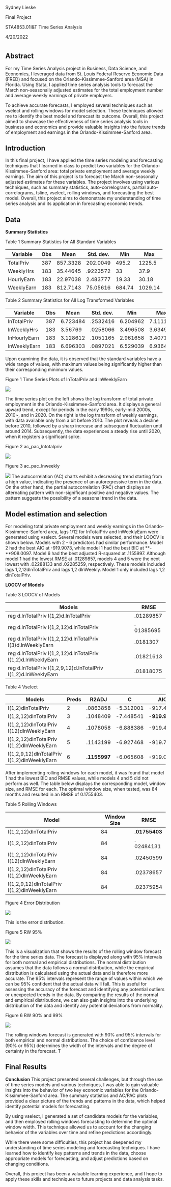 Sydney Lieske

Final Project

STA4853.01I&T Time Series Analysis

4/20/2022

# 



## Abstract

For my Time Series Analysis project in Business, Data Science, and Economics, I leveraged data from St. Louis Federal Reserve Economic Data (FRED) and focused on the Orlando-Kissimmee-Sanford area (MSA) in Florida. Using Stata, I applied time series analysis tools to forecast the March non-seasonally adjusted estimates for the total employment number and average weekly earnings of private employers.

To achieve accurate forecasts, I employed several techniques such as vselect and rolling windows for model selection. These techniques allowed me to identify the best model and forecast its outcome. Overall, this project aimed to showcase the effectiveness of time series analysis tools in business and economics and provide valuable insights into the future trends of employment and earnings in the Orlando-Kissimmee-Sanford area.


## Introduction

In this final project, I have applied the time series modeling and forecasting techniques that I learned in class to predict two variables for the Orlando-Kissimmee-Sanford area: total private employment and average weekly earnings. The aim of this project is to forecast the March non-seasonally adjusted estimates for these variables. The project involves using various techniques, such as summary statistics, auto-correlograms, partial auto-correlograms, tsline, vselect, rolling windows, and forecasting the best model. Overall, this project aims to demonstrate my understanding of time series analysis and its application in forecasting economic trends.

## Data

**Summary Statistics**

Table 1 Summary Statistics for All Standard Variables

| **Variable** | **Obs** | **Mean** | **Std. dev.** | **Min** | **Max** |
|--------------|---------|----------|---------------|---------|---------|
| TotalPriv    | 387     | 857.3328 | 202.0049      | 495.2   | 1225.5  |
| WeeklyHrs    | 183     | 35.44645 | .9223572      | 33      | 37.9    |
| HourlyEarn   | 183     | 22.97038 | 2.483777      | 19.33   | 30.18   |
| WeeklyEarn   | 183     | 812.7143 | 75.05616      | 684.74  | 1029.14 |

Table 2 Summary Statistics for All Log Transformed Variables

| **Variable** | **Obs** | **Mean** | **Std. dev.** | **Min**  | **Max**  |
|--------------|---------|----------|---------------|----------|----------|
| lnTotalPriv  | 387     | 6.723484 | .2532416      | 6.204962 | 7.111104 |
| lnWeeklyHrs  | 183     | 3.56769  | .0258066      | 3.496508 | 3.634951 |
| lnHourlyEarn | 183     | 3.128612 | .1051165      | 2.961658 | 3.407179 |
| lnWeeklyEarn | 183     | 6.696303 | .0897021      | 6.529039 | 6.936479 |

Upon examining the data, it is observed that the standard variables have a wide range of values, with maximum values being significantly higher than their corresponding minimum values.

Figure 1 Time Series Plots of lnTotalPriv and lnWeeklyEarn

<img src = Images/lntsline.png>

The time series plot on the left shows the log transform of total private employment in the Orlando-Kissimmee-Sanford area. It displays a general upward trend, except for periods in the early 1990s, early-mid 2000s, 2010~, and in 2020. On the right is the log transform of weekly earnings, with data available only from a bit before 2010. The plot reveals a decline before 2010, followed by a sharp increase and subsequent fluctuation until around 2014. Subsequently, the data experiences a steady rise until 2020, when it registers a significant spike.

Figure 2 ac_pac_lntotalpriv

<img src = Images/ac_pac_total.png>

Figure 3 ac_pac_lnweekly

<img src = Images/ac_pac_weekly.png>
The autocorrelation (AC) charts exhibit a decreasing trend starting from a high value, indicating the presence of an autoregressive term in the data. On the other hand, the partial autocorrelation (PAC) chart displays an alternating pattern with non-significant positive and negative values. The pattern suggests the possibility of a seasonal trend in the data.

## Model estimation and selection

For modeling total private employment and weekly earnings in the Orlando-Kissimmee-Sanford area, lags 1/12 for lnTotalPriv and lnWeeklyEarn were generated using vselect. Several models were selected, and their LOOCV is shown below. Models with 2 - 6 predictors had similar performance. Model 2 had the best AIC at -919.9073, while model 1 had the best BIC at **-**908.0097. Model 6 had the best adjusted R-squared at .1155997. Although model 1 had the lowest RMSE at .01289857, models 4 and 5 were the next lowest with .02288133 and .02285259, respectively. These models included lags 1,2,12dlnTotalPriv and lags 1,2 dlnWeekly. Model 1 only included lags 1,2 dlnTotalPriv.

**LOOCV of Models**

Table 3 LOOCV of Models

| **Models**                                                      | **RMSE**    |
|-----------------------------------------------------------------|-------------|
| reg d.lnTotalPriv l(1,2)d.lnTotalPriv                           | .01289857   |
| reg d.lnTotalPriv l(1,2,12)d.lnTotalPriv                        | . 01385695  |
| reg d.lnTotalPriv l(1,2,12)d.lnTotalPriv l(3)d.lnWeeklyEarn     | .0181307    |
| reg d.lnTotalPriv l(1,2,12)d.lnTotalPriv l(1,2)d.lnWeeklyEarn   | .01821613   |
| reg d.lnTotalPriv l(1,2,9,12)d.lnTotalPriv l(1,2)d.lnWeeklyEarn |  .01818075  |

Table 4 Vselect

| **Models**                                  | **Preds** | **R2ADJ**    | **C**     | **AIC**       | **AICC**      | **BIC**       |
|---------------------------------------------|-----------|--------------|-----------|---------------|---------------|---------------|
| l(1,2)dlnTotalPriv                          | 2         | .0863858     | -5.312001 | -917.4171     | -917.1747     | **-908.0097** |
| l(1,2,12)dlnTotalPriv                       | 3         | .1048409     | -7.448541 | **-919.9073** | **-919.5415** | -907.3641     |
| l(1,2,12)dlnTotalPriv l(12)dlnWeeklyEarn    | 4         | .1078058     | -6.888386 | -919.4985     | -918.9832     | -903.8195     |
| l(1,2,12)dlnTotalPriv l(1,2)dlnWeeklyEarn   | 5         | .1143199     | -6.927468 | -919.7777     | -919.0864     | -900.9629     |
| l(1,2,9,12)dlnTotalPriv l(1,2)dlnWeeklyEarn | 6         | **.1155997** | -6.065608 | -919.0633     | -918.1689     | -897.1127     |

After implementing rolling windows for each model, it was found that model 1 had the lowest BIC and RMSE values, while models 4 and 5 did not perform as well. The table below displays the corresponding model, window size, and RMSE for each. The optimal window size, when tested, was 84 months and resulted in an RMSE of 0.1755403.

Table 5 Rolling Windows

| **Model**                                   | **Window Size** | **RMSE**      |
|---------------------------------------------|-----------------|---------------|
| l(1,2,12)dlnTotalPriv                       | 84              | **.01755403** |
| l(1,2,12)dlnTotalPriv                       | 84              | . 02484131    |
| l(1,2,12)dlnTotalPriv l(12)dlnWeeklyEarn    | 84              | .02450599     |
| l(1,2,12)dlnTotalPriv l(1,2)dlnWeeklyEarn   | 84              | .02378657     |
| l(1,2,9,12)dlnTotalPriv l(1,2)dlnWeeklyEarn | 84              | .02375954     |

Figure 4 Error Distribution

<img src = Images/Error_Disc.png>

This is the error distribution.

Figure 5 RW 95%

<img src = Images/TotalPriv_RW_95.png>

This is a visualization that shows the results of the rolling window forecast for the time series data. The forecast is displayed along with 95% intervals for both normal and empirical distributions. The normal distribution assumes that the data follows a normal distribution, while the empirical distribution is calculated using the actual data and is therefore more accurate. The 95% intervals represent the range of values within which we can be 95% confident that the actual data will fall. This is useful for assessing the accuracy of the forecast and identifying any potential outliers or unexpected trends in the data. By comparing the results of the normal and empirical distributions, we can also gain insights into the underlying distribution of the data and identify any potential deviations from normality.

Figure 6 RW 90% and 99%

<img src = Images/TotalPriv_FW_90_99.png>

The rolling windows forecast is generated with 90% and 95% intervals for both empirical and normal distributions. The choice of confidence level (90% or 95%) determines the width of the intervals and the degree of certainty in the forecast. T

## Final Results

**Conclusion**
This project presented several challenges, but through the use of time series models and various techniques, I was able to gain valuable insights into the behavior of two key economic variables for the Orlando-Kissimmee-Sanford area. The summary statistics and AC/PAC plots provided a clear picture of the trends and patterns in the data, which helped identify potential models for forecasting.

By using vselect, I generated a set of candidate models for the variables, and then employed rolling windows forecasting to determine the optimal window width. This technique allowed us to account for the changing behavior of the variables over time and refine predictions accordingly.

While there were some difficulties, this project has deepened my understanding of time series modeling and forecasting techniques. I have learned how to identify key patterns and trends in the data, choose appropriate models for forecasting, and adjust predictions based on changing conditions.

Overall, this project has been a valuable learning experience, and I hope to apply these skills and techniques to future projects and data analysis tasks.
